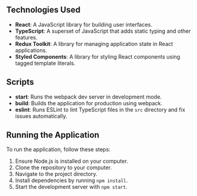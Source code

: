 ## Technologies Used

- **React**: A JavaScript library for building user interfaces.
- **TypeScript**: A superset of JavaScript that adds static typing and other features.
- **Redux Toolkit**: A library for managing application state in React applications.
- **Styled Components**: A library for styling React components using tagged template literals.

## Scripts

- **start**: Runs the webpack dev server in development mode.
- **build**: Builds the application for production using webpack.
- **eslint**: Runs ESLint to lint TypeScript files in the `src` directory and fix issues automatically.

## Running the Application

To run the application, follow these steps:

1. Ensure Node.js is installed on your computer.
2. Clone the repository to your computer.
3. Navigate to the project directory.
4. Install dependencies by running `npm install`.
5. Start the development server with `npm start`.

